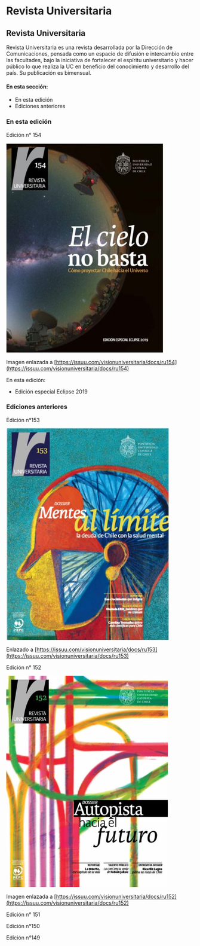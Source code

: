 # Revista Universitaria

## Revista Universitaria

Revista Universitaria es una revista desarrollada por la Dirección de Comunicaciones, pensada como un espacio de difusión e intercambio entre las facultades, bajo la iniciativa de fortalecer el espíritu universitario y hacer público lo que realiza la UC en beneficio del conocimiento y desarrollo del país. Su publicación es bimensual.

#### En esta sección:

* En esta edición
* Ediciones anteriores

### En esta edición

Edición n° 154

![](../.gitbook/assets/ru154.jpg)

Imagen enlazada a [https://issuu.com/visionuniversitaria/docs/ru154](https://issuu.com/visionuniversitaria/docs/ru154)

En esta edición:

* Edición especial Eclipse 2019

### Ediciones anteriores

Edición n°153

![](../.gitbook/assets/ru153.JPG)

Enlazado a [https://issuu.com/visionuniversitaria/docs/ru153](https://issuu.com/visionuniversitaria/docs/ru153)

Edición n° 152

![](../.gitbook/assets/ru152.JPG)

Imagen enlazada a [https://issuu.com/visionuniversitaria/docs/ru152](https://issuu.com/visionuniversitaria/docs/ru152)

Edición n° 151

Edición n°150

Edición n°149

